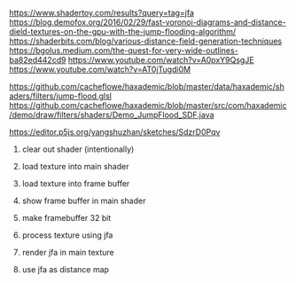 https://www.shadertoy.com/results?query=tag=jfa
https://blog.demofox.org/2016/02/29/fast-voronoi-diagrams-and-distance-dield-textures-on-the-gpu-with-the-jump-flooding-algorithm/
https://shaderbits.com/blog/various-distance-field-generation-techniques
https://bgolus.medium.com/the-quest-for-very-wide-outlines-ba82ed442cd9
https://www.youtube.com/watch?v=A0pxY9QsgJE
https://www.youtube.com/watch?v=AT0jTugdi0M

https://github.com/cacheflowe/haxademic/blob/master/data/haxademic/shaders/filters/jump-flood.glsl
https://github.com/cacheflowe/haxademic/blob/master/src/com/haxademic/demo/draw/filters/shaders/Demo_JumpFlood_SDF.java


https://editor.p5js.org/yangshuzhan/sketches/SdzrD0Pqv


1. clear out shader (intentionally)
2. load texture into main shader
3. load texture into frame buffer
4. show frame buffer in main shader
5. make framebuffer 32 bit


6. process texture using jfa
7. render jfa in main texture
8. use jfa as distance map